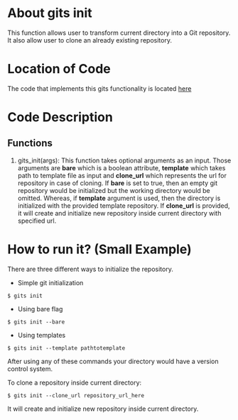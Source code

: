 # About gits init

This function allows user to transform current directory into a Git repository.
It also allow user to clone an already existing repository.

# Location of Code

The code that implements this gits functionality is located [here](https://github.com/harshitpatel96/GITS/blob/master/code/gits_init.py)

# Code Description

## Functions

1. gits_init(args):
   This function takes optional arguments as an input. Those arguments are **bare** which is a boolean attribute, **template** which takes path to template file as input and **clone_url** which represents the url for repository in case of cloning.
   If **bare** is set to true, then an empty git repository would be initialized but the working directory would be omitted.
   Whereas, if **template** argument is used, then the directory is initialized with the provided template repository.
   If **clone_url** is provided, it will create and initialize new repository inside current directory with specified url.

# How to run it? (Small Example)

There are three different ways to initialize the repository.

- Simple git initialization

```
$ gits init
```

- Using bare flag

```
$ gits init --bare
```

- Using templates

```
$ gits init --template pathtotemplate
```

After using any of these commands your directory would have a version control system.

To clone a repository inside current directory:

```
$ gits init --clone_url repository_url_here
```

It will create and initialize new repository inside current directory.
